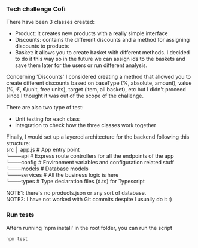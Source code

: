 ### Tech challenge Cofi

There have been 3 classes created:

- Product: it creates new products with a really simple interface
- Discounts: contains the different discounts and a method for assigning discounts to products
- Basket: it allows you to create basket with different methods. I decided to do it this way so in the future we can assign ids to the baskets and save them later for the users or run different analysis.

Concerning 'Discounts' I considered creating a method that allowed you to create different discounts based on baseType (%, absolute, amount), value (%, €, €/unit, free units), target (item, all basket), etc but I didn't proceed since I thought it was out of the scope of the challenge.

There are also two type of test:

- Unit testing for each class
- Integration to check how the three classes work together

Finally, I would set up a layered architecture for the backend following this structure:  
   src
│ app.js # App entry point  
└───api # Express route controllers for all the endpoints of the app  
└───config # Environment variables and configuration related stuff  
└───models # Database models  
└───services # All the business logic is here  
└───types # Type declaration files (d.ts) for Typescript  

NOTE1: there's no products.json or any sort of database.  
NOTE2: I have not worked with Git commits despite I usually do it :)

### Run tests

Aftern running 'npm install' in the root folder, you can run the script

```
npm test
```
